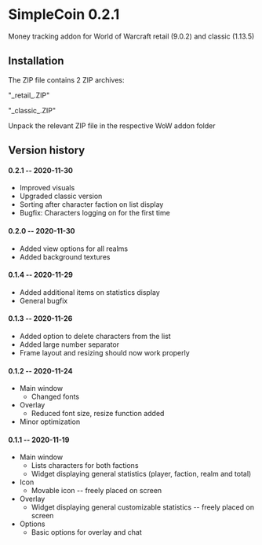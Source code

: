 # SimpleCoin 0.2.1

Money tracking addon for World of Warcraft retail (9.0.2) and classic (1.13.5)

## Installation

The ZIP file contains 2 ZIP archives:

"\_retail\_.ZIP"

"\_classic\_.ZIP"

Unpack the relevant ZIP file in the respective WoW addon folder

## Version history

#### 0.2.1 -- 2020-11-30

- Improved visuals
- Upgraded classic version
- Sorting after character faction on list display
- Bugfix: Characters logging on for the first time

#### 0.2.0 -- 2020-11-30

- Added view options for all realms
- Added background textures

#### 0.1.4 -- 2020-11-29

- Added additional items on statistics display
- General bugfix

#### 0.1.3 -- 2020-11-26

- Added option to delete characters from the list
- Added large number separator
- Frame layout and resizing should now work properly

#### 0.1.2 -- 2020-11-24

- Main window
  - Changed fonts
- Overlay
  - Reduced font size, resize function added
- Minor optimization

#### 0.1.1 -- 2020-11-19

- Main window
  - Lists characters for both factions
  - Widget displaying general statistics (player, faction, realm and total)
- Icon
  - Movable icon -- freely placed on screen
- Overlay
  - Widget displaying general customizable statistics -- freely placed on screen
- Options
  - Basic options for overlay and chat
